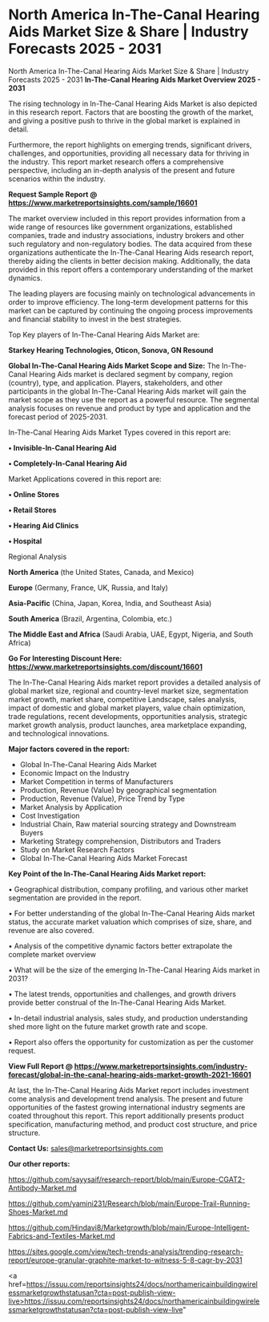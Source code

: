 # North America In-The-Canal Hearing Aids Market Size & Share | Industry Forecasts 2025 - 2031
North America In-The-Canal Hearing Aids Market Size & Share | Industry Forecasts 2025 - 2031
<Strong> In-The-Canal Hearing Aids Market Overview 2025 - 2031</strong>

The rising technology in In-The-Canal Hearing Aids Market is also depicted in this research report. Factors that are boosting the growth of the market, and giving a positive push to thrive in the global market is explained in detail.

Furthermore, the report highlights on emerging trends, significant drivers, challenges, and opportunities, providing all necessary data for thriving in the industry. This report market research offers a comprehensive perspective, including an in-depth analysis of the present and future scenarios within the industry.

<strong>Request Sample Report @ <a href=https://www.marketreportsinsights.com/sample/16601>https://www.marketreportsinsights.com/sample/16601</a></strong>

The market overview included in this report provides information from a wide range of resources like government organizations, established companies, trade and industry associations, industry brokers and other such regulatory and non-regulatory bodies. The data acquired from these organizations authenticate the In-The-Canal Hearing Aids research report, thereby aiding the clients in better decision making. Additionally, the data provided in this report offers a contemporary understanding of the market dynamics.

The leading players are focusing mainly on technological advancements in order to improve efficiency. The long-term development patterns for this market can be captured by continuing the ongoing process improvements and financial stability to invest in the best strategies.

Top Key players of In-The-Canal Hearing Aids Market are:

<strong>Starkey Hearing Technologies, Oticon, Sonova, GN Resound</strong>

<strong><b>Global In-The-Canal Hearing Aids Market Scope and Size:</b></strong>
The In-The-Canal Hearing Aids market is declared segment by company, region (country), type, and application. Players, stakeholders, and other participants in the global In-The-Canal Hearing Aids market will gain the market scope as they use the report as a powerful resource. The segmental analysis focuses on revenue and product by type and application and the forecast period of 2025-2031.

In-The-Canal Hearing Aids Market Types covered in this report are:

<strong>• Invisible-In-Canal Hearing Aid

• Completely-In-Canal Hearing Aid</strong>

Market Applications covered in this report are:

<strong>• Online Stores

• Retail Stores

• Hearing Aid Clinics

• Hospital</strong> 

Regional Analysis

<strong>North America</strong> (the United States, Canada, and Mexico)

<strong>Europe</strong> (Germany, France, UK, Russia, and Italy)

<strong>Asia-Pacific</strong> (China, Japan, Korea, India, and Southeast Asia)

<strong>South America</strong> (Brazil, Argentina, Colombia, etc.)

<strong>The Middle East and Africa</strong> (Saudi Arabia, UAE, Egypt, Nigeria, and South Africa)

<strong>Go For Interesting Discount Here: <a href=https://www.marketreportsinsights.com/discount/16601>https://www.marketreportsinsights.com/discount/16601</a></strong>

The In-The-Canal Hearing Aids market report provides a detailed analysis of global market size, regional and country-level market size, segmentation market growth, market share, competitive Landscape, sales analysis, impact of domestic and global market players, value chain optimization, trade regulations, recent developments, opportunities analysis, strategic market growth analysis, product launches, area marketplace expanding, and technological innovations.

<strong><b>Major factors covered in the report:</b></strong>
<ul>
  <li>Global In-The-Canal Hearing Aids Market </li>
  <li>Economic Impact on the Industry</li>
  <li>Market Competition in terms of Manufacturers</li>
  <li>Production, Revenue (Value) by geographical segmentation</li>
  <li>Production, Revenue (Value), Price Trend by Type</li>
  <li>Market Analysis by Application</li>
  <li>Cost Investigation</li>
  <li>Industrial Chain, Raw material sourcing strategy and Downstream Buyers</li>
  <li>Marketing Strategy comprehension, Distributors and Traders</li>
  <li>Study on Market Research Factors</li>
  <li>Global In-The-Canal Hearing Aids Market Forecast</li>
</ul>

<strong><b>Key Point of the In-The-Canal Hearing Aids Market report:</b></strong>

• Geographical distribution, company profiling, and various other market segmentation are provided in the report.

• For better understanding of the global In-The-Canal Hearing Aids market status, the accurate market valuation which comprises of size, share, and revenue are also covered.

• Analysis of the competitive dynamic factors better extrapolate the complete market overview

• What will be the size of the emerging In-The-Canal Hearing Aids market in 2031?

• The latest trends, opportunities and challenges, and growth drivers provide better construal of the In-The-Canal Hearing Aids Market.

• In-detail industrial analysis, sales study, and production understanding shed more light on the future market growth rate and scope.

• Report also offers the opportunity for customization as per the customer request.

<strong><b>View Full Report @ <a href=https://www.marketreportsinsights.com/industry-forecast/global-in-the-canal-hearing-aids-market-growth-2021-16601>https://www.marketreportsinsights.com/industry-forecast/global-in-the-canal-hearing-aids-market-growth-2021-16601</a></b></strong>


At last, the In-The-Canal Hearing Aids Market report includes investment come analysis and development trend analysis. The present and future opportunities of the fastest growing international industry segments are coated throughout this report. This report additionally presents product specification, manufacturing method, and product cost structure, and price structure.

<strong>Contact Us:</strong>
sales@marketreportsinsights.com

<strong>Our other reports:</strong>

<a href=https://github.com/sayysaif/research-report/blob/main/Europe-CGAT2-Antibody-Market.md>https://github.com/sayysaif/research-report/blob/main/Europe-CGAT2-Antibody-Market.md</a>

<a href=https://github.com/yamini231/Research/blob/main/Europe-Trail-Running-Shoes-Market.md>https://github.com/yamini231/Research/blob/main/Europe-Trail-Running-Shoes-Market.md</a>

<a href=https://github.com/Hindavi8/Marketgrowth/blob/main/Europe-Intelligent-Fabrics-and-Textiles-Market.md>https://github.com/Hindavi8/Marketgrowth/blob/main/Europe-Intelligent-Fabrics-and-Textiles-Market.md</a>

<a href=https://sites.google.com/view/tech-trends-analysis/trending-research-report/europe-granular-graphite-market-to-witness-5-8-cagr-by-2031>https://sites.google.com/view/tech-trends-analysis/trending-research-report/europe-granular-graphite-market-to-witness-5-8-cagr-by-2031</a>

<a href=https://issuu.com/reportsinsights24/docs/northamericainbuildingwirelessmarketgrowthstatusan?cta=post-publish-view-live>https://issuu.com/reportsinsights24/docs/northamericainbuildingwirelessmarketgrowthstatusan?cta=post-publish-view-live</a>"

